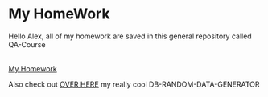 <h1>My HomeWork</h1>
<p>Hello Alex, all of my homework are saved in this general repository called QA-Course</p>
<br><a href="https://github.com/VladFeldfix/QA-Course.git">My Homework</a><br>
<p>Also check out <a href="https://github.com/VladFeldfix/DB-random-data-generator.git">OVER HERE</a> my really cool DB-RANDOM-DATA-GENERATOR</p>
